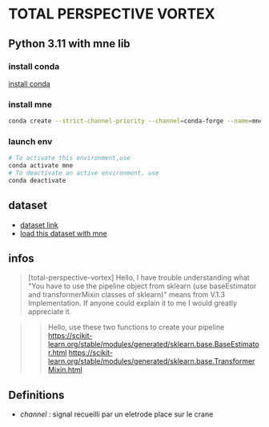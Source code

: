 # TOTAL PERSPECTIVE VORTEX

## Python 3.11 with mne lib
### install conda
[install conda](https://docs.conda.io/projects/conda/en/stable/user-guide/install/index.html)
### install mne
```bash
conda create --strict-channel-priority --channel=conda-forge --name=mne mne-base
```
### launch env
```bash
# To activate this environment,use
conda activate mne
# To deactivate an active environment, use
conda deactivate
```

## dataset
 - [dataset link](https://physionet.org/content/eegmmidb/1.0.0/)
 - [load this dataset with mne](https://mne.tools/stable/overview/datasets_index.html#eegbci-motor-imagery)

## infos
>[total-perspective-vortex] Hello, I have trouble understanding what "You have to use the pipeline object from sklearn (use baseEstimator and transformerMixin classes of sklearn)" means from V.1.3 Implementation. If anyone could explain it to me I would greatly appreciate it.

>>Hello, use these two functions to create your pipeline
https://scikit-learn.org/stable/modules/generated/sklearn.base.BaseEstimator.html
https://scikit-learn.org/stable/modules/generated/sklearn.base.TransformerMixin.html

## Definitions

 - *channel* : signal recueilli par un eletrode place sur le crane
 